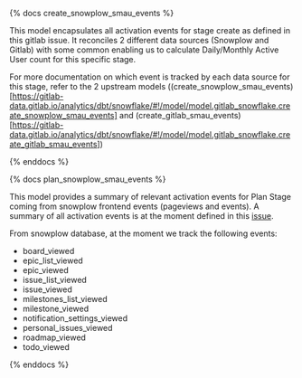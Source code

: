 {% docs create_snowplow_smau_events %}

This model encapsulates all activation events for stage create as defined in this gitlab issue. It reconciles 2 different data sources (Snowplow and Gitlab) with some common enabling us to calculate Daily/Monthly Active User count for this specific stage.

For more documentation on which event is tracked by each data source for this stage, refer to the 2 upstream models ((create_snowplow_smau_events)[https://gitlab-data.gitlab.io/analytics/dbt/snowflake/#!/model/model.gitlab_snowflake.create_snowplow_smau_events] and (create_gitlab_smau_events)[https://gitlab-data.gitlab.io/analytics/dbt/snowflake/#!/model/model.gitlab_snowflake.create_gitlab_smau_events])
 
{% enddocs %}

{% docs plan_snowplow_smau_events %}

This model provides a summary of relevant activation events for Plan Stage coming from snowplow frontend events (pageviews and events). A summary of all activation events is at the moment defined in this [issue](https://gitlab.com/gitlab-org/telemetry/issues/48).

From snowplow database, at the moment we track the following events:

* board_viewed
* epic_list_viewed
* epic_viewed
* issue_list_viewed
* issue_viewed
* milestones_list_viewed
* milestone_viewed
* notification_settings_viewed
* personal_issues_viewed
* roadmap_viewed
* todo_viewed

{% enddocs %}
